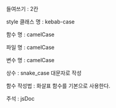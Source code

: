 들여쓰기 : 2칸

style 클래스 명 : kebab-case

함수 명 : camelCase

파일 명 : camelCase

변수 명 : camelCase

상수 : snake_case 대문자로 작성

함수 작성법 : 화살표 함수를 기본으로 사용한다.

주석 : jsDoc


